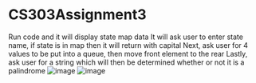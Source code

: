 # CS303Assignment3
Run code and it will display state map data
It will ask user to enter state name, if state is in map then it will return with capital
Next, ask user for 4 values to be put into a queue, then move front element to the rear
Lastly, ask user for a string which will then be determined whether or not it is a palindrome
![image](https://user-images.githubusercontent.com/106999071/205824830-2de6f0a8-4b79-4f51-a957-90c8471e07c7.png)
![image](https://user-images.githubusercontent.com/106999071/205824847-fdaa8d40-08e0-4893-8552-f858b3714292.png)

